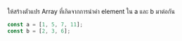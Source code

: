 ให้สร้างตัวแปร Array ที่เกิดจากการนำค่า element ใน a และ b มาต่อกัน

```js
const a = [1, 5, 7, 11];
const b = [2, 3, 6];
```

